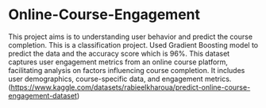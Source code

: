 # Online-Course-Engagement
This project aims is to understanding user behavior and predict the course completion. This is a classification project.
Used Gradient Boosting model to predict the data and the accuracy score which is 96%.
This dataset captures user engagement metrics from an online course platform, facilitating analysis on factors influencing course completion. It includes user demographics, course-specific data, and engagement metrics.
(https://www.kaggle.com/datasets/rabieelkharoua/predict-online-course-engagement-dataset) 

